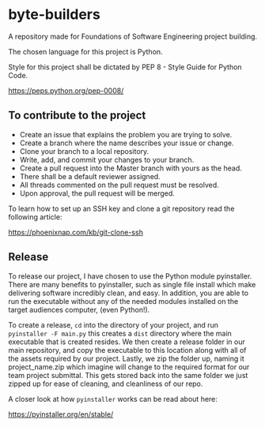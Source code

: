 # byte-builders

A repository made for Foundations of Software Engineering project building.

The chosen language for this project is Python.

Style for this project shall be dictated by PEP 8 - Style Guide for Python Code.

<https://peps.python.org/pep-0008/>

## To contribute to the project

- Create an issue that explains the problem you are trying to solve.
- Create a branch where the name describes your issue or change.
- Clone your branch to a local repository.
- Write, add, and commit your changes to your branch.
- Create a pull request into the Master branch with yours as the head.
- There shall be a default reviewer assigned.
- All threads commented on the pull request must be resolved.
- Upon approval, the pull request will be merged.

To learn how to set up an SSH key and clone a git repository
read the following article:

<https://phoenixnap.com/kb/git-clone-ssh>

## Release

To release our project, I have chosen to use the Python module pyinstaller.
There are many benefits to pyinstaller, such as single file install which
make delivering software incredibly clean, and easy.  In addition, you are able
to run the executable without any of the needed modules installed on the target
audiences computer, (even Python!).

To create a release, `cd` into the directory of your project,
and run `pyinstaller -F main.py` this creates a `dist` directory
where the main executable that is created resides.  We then create
a release folder in our main repository, and copy the executable
to this location along with all of the assets required by our project.
Lastly, we zip the folder up, naming it project_name.zip which imagine
will change to the required format for our team project submittal.
This gets stored back into the same folder we just zipped up for ease
of cleaning, and cleanliness of our repo.

A closer look at how `pyinstaller` works can be read about here:

<https://pyinstaller.org/en/stable/>
